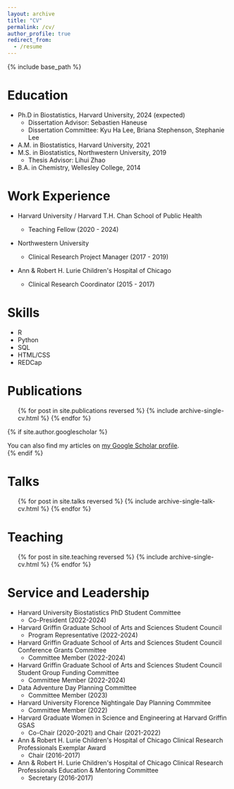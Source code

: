 ```yaml
---
layout: archive
title: "CV"
permalink: /cv/
author_profile: true
redirect_from:
  - /resume
---
```


{% include base_path %}

Education
======
* Ph.D in Biostatistics, Harvard University, 2024 (expected)
  * Dissertation Advisor: Sebastien Haneuse
  * Dissertation Committee: Kyu Ha Lee, Briana Stephenson, Stephanie Lee
* A.M. in Biostatistics, Harvard University, 2021
* M.S. in Biostatistics, Northwestern University, 2019
  * Thesis Advisor: Lihui Zhao  
* B.A. in Chemistry, Wellesley College, 2014

Work Experience
======
* Harvard University / Harvard T.H. Chan School of Public Health
  * Teaching Fellow (2020 - 2024)

* Northwestern University 
  * Clinical Research Project Manager (2017 - 2019)
  
* Ann & Robert H. Lurie Children's Hospital of Chicago
  * Clinical Research Coordinator (2015 - 2017)
  
Skills
======
* R
* Python
* SQL
* HTML/CSS
* REDCap

Publications
======
  <ul>{% for post in site.publications reversed %}
    {% include archive-single-cv.html %}
  {% endfor %}</ul>

  {% if site.author.googlescholar %}
    <div class="wordwrap">You can also find my articles on <a href="{{site.author.googlescholar}}">my Google Scholar profile</a>.</div>
  {% endif %}
  
Talks
======
  <ul>{% for post in site.talks reversed %}
    {% include archive-single-talk-cv.html  %}
  {% endfor %}</ul>
  
Teaching
======
  <ul>{% for post in site.teaching reversed %}
    {% include archive-single-cv.html %}
  {% endfor %}</ul>
  
Service and Leadership
======
* Harvard University Biostatistics PhD Student Committee
  * Co-President (2022-2024)  
* Harvard Griffin Graduate School of Arts and Sciences Student Council
  * Program Representative (2022-2024)  
* Harvard Griffin Graduate School of Arts and Sciences Student Council Conference Grants Committee
  * Committee Member (2022-2024)  
* Harvard Griffin Graduate School of Arts and Sciences Student Council Student Group Funding Committee
  * Committee Member (2022-2024)
* Data Adventure Day Planning Committee
  * Committee Member (2023)  
* Harvard University Florence Nightingale Day Planning Commmitee
  * Committee Member (2022)  
* Harvard Graduate Women in Science and Engineering at Harvard Griffin GSAS
  * Co-Chair (2020-2021) and Chair (2021-2022)
* Ann & Robert H. Lurie Children's Hospital of Chicago Clinical Research Professionals Exemplar Award
  * Chair (2016-2017)  
* Ann & Robert H. Lurie Children's Hospital of Chicago Clinical Research Professionals Education & Mentoring Committee
  * Secretary (2016-2017)

